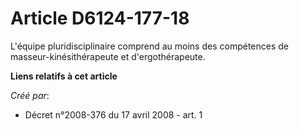 # Article D6124-177-18

L'équipe pluridisciplinaire comprend au moins des compétences de masseur-kinésithérapeute et d'ergothérapeute.

**Liens relatifs à cet article**

_Créé par_:

  - Décret n°2008-376 du 17 avril 2008 - art. 1
